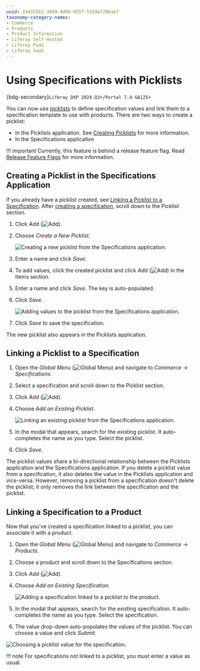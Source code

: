 ```yaml
---
uuid: 2a4155b2-3689-4d0b-8557-5329a7206ae7
taxonomy-category-names:
- Commerce
- Products
- Product Information
- Liferay Self-Hosted
- Liferay PaaS
- Liferay SaaS
---
```

# Using Specifications with Picklists

{bdg-secondary}`Liferay DXP 2024.Q3+/Portal 7.4 GA125+`

You can now use [picklists](https://learn.liferay.com/w/dxp/liferay-development/objects/picklists) to define specification values and link them to a specification template to use with products. There are two ways to create a picklist:

- In the Picklists application. See [Creating Picklists](https://learn.liferay.com/web/guest/w/dxp/liferay-development/objects/picklists/creating-picklists) for more information.
- In the Specifications application

!!! important
    Currently, this feature is behind a release feature flag. Read [Release Feature Flags](https://learn.liferay.com/web/guest/w/dxp/system-administration/configuring-liferay/feature-flags#release-feature-flags) for more information.

## Creating a Picklist in the Specifications Application

If you already have a picklist created, see [Linking a Picklist to a Specification](#linking-a-picklist-to-a-specification). After [creating a specification](./specifications.md#specification-labels), scroll down to the Picklist section.

1. Click *Add* (![Add](../../../images/icon-add.png)).

1. Choose *Create a New Picklist*.

   ![Creating a new picklist from the Specifications application.](./using-specifications-with-picklists/images/01.png)

1. Enter a name and click *Save*.

1. To add values, click the created picklist and click *Add* (![Add](../../../images/icon-add.png)) in the Items section.

1. Enter a name and click *Save*. The key is auto-populated.

1. Click *Save*.

   ![Adding values to the picklist from the Specifications application.](./using-specifications-with-picklists/images/02.png)

1. Click *Save* to save the specification.

The new picklist also appears in the Picklists application.

## Linking a Picklist to a Specification

1. Open the *Global Menu* (![Global Menu](../../../images/icon-applications-menu.png)) and navigate to *Commerce* &rarr; *Specifications*.

1. Select a specification and scroll down to the Picklist section.

1. Click *Add* (![Add](../../../images/icon-add.png)).

1. Choose *Add an Existing Picklist*.

   ![Linking an existing picklist from the Specifications application.](./using-specifications-with-picklists/images/03.png)

1. In the modal that appears, search for the existing picklist. It auto-completes the name as you type. Select the picklist.

1. Click *Save*.

The picklist values share a bi-directional relationship between the Picklists application and the Specifications application. If you delete a picklist value from a specification, it also deletes the value in the Picklists application and vice-versa. However, removing a picklist from a specification doesn't delete the picklist; it only removes the link between the specification and the picklist.

## Linking a Specification to a Product

Now that you've created a specification linked to a picklist, you can associate it with a product. 

1. Open the *Global Menu* (![Global Menu](../../../images/icon-applications-menu.png)) and navigate to *Commerce* &rarr; *Products*.

1. Choose a product and scroll down to the Specifications section.

1. Click *Add* (![Add](../../../images/icon-add.png)).

1. Choose *Add an Existing Specification*.

   ![Adding a specification linked to a picklist to the product.](./using-specifications-with-picklists/images/04.png)

1. In the modal that appears, search for the existing specification. It auto-completes the name as you type. Select the specification.

1. The value drop-down auto-populates the values of the picklist. You can choose a value and click *Submit*.

![Choosing a picklist value for the specification.](./using-specifications-with-picklists/images/05.gif)

!!! note
    For specifications not linked to a picklist, you must enter a value as usual.